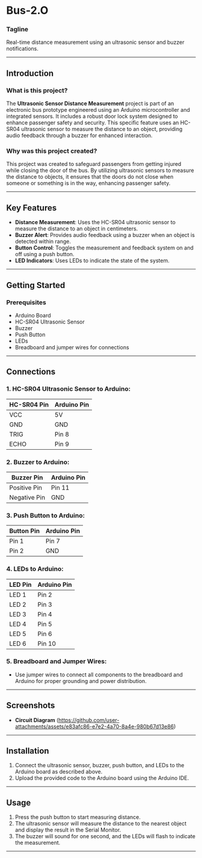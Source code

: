 # Bus-2.O


### Tagline
Real-time distance measurement using an ultrasonic sensor and buzzer notifications.

---

## Introduction

### What is this project?
The **Ultrasonic Sensor Distance Measurement** project is part of an electronic bus prototype engineered using an Arduino microcontroller and integrated sensors. It includes a robust door lock system designed to enhance passenger safety and security. This specific feature uses an HC-SR04 ultrasonic sensor to measure the distance to an object, providing audio feedback through a buzzer for enhanced interaction.

### Why was this project created?
This project was created to safeguard passengers from getting injured while closing the door of the bus. By utilizing ultrasonic sensors to measure the distance to objects, it ensures that the doors do not close when someone or something is in the way, enhancing passenger safety.


---

## Key Features
- **Distance Measurement**: Uses the HC-SR04 ultrasonic sensor to measure the distance to an object in centimeters.
- **Buzzer Alert**: Provides audio feedback using a buzzer when an object is detected within range.
- **Button Control**: Toggles the measurement and feedback system on and off using a push button.
- **LED Indicators**: Uses LEDs to indicate the state of the system.

---


## Getting Started

### Prerequisites
- Arduino Board
- HC-SR04 Ultrasonic Sensor
- Buzzer
- Push Button
- LEDs
- Breadboard and jumper wires for connections

---

## Connections

### 1. HC-SR04 Ultrasonic Sensor to Arduino:
| **HC-SR04 Pin** | **Arduino Pin** |
|-----------------|-----------------|
| VCC             | 5V              |
| GND             | GND             |
| TRIG            | Pin 8           |
| ECHO            | Pin 9           |

### 2. Buzzer to Arduino:
| **Buzzer Pin**  | **Arduino Pin** |
|-----------------|-----------------|
| Positive Pin    | Pin 11          |
| Negative Pin    | GND             |

### 3. Push Button to Arduino:
| **Button Pin**  | **Arduino Pin** |
|-----------------|-----------------|
| Pin 1           | Pin 7           |
| Pin 2           | GND             |

### 4. LEDs to Arduino:
| **LED Pin**     | **Arduino Pin** |
|-----------------|-----------------|
| LED 1           | Pin 2           |
| LED 2           | Pin 3           |
| LED 3           | Pin 4           |
| LED 4           | Pin 5           |
| LED 5           | Pin 6           |
| LED 6           | Pin 10          |

### 5. Breadboard and Jumper Wires:
- Use jumper wires to connect all components to the breadboard and Arduino for proper grounding and power distribution.

---
## Screenshots
- **Circuit Diagram**
  (https://github.com/user-attachments/assets/e83afc86-e7e2-4a70-8a4e-980b67d13e86)

---
## Installation

1. Connect the ultrasonic sensor, buzzer, push button, and LEDs to the Arduino board as described above.
2. Upload the provided code to the Arduino board using the Arduino IDE.

---

## Usage

1. Press the push button to start measuring distance.
2. The ultrasonic sensor will measure the distance to the nearest object and display the result in the Serial Monitor.
3. The buzzer will sound for one second, and the LEDs will flash to indicate the measurement.

---

